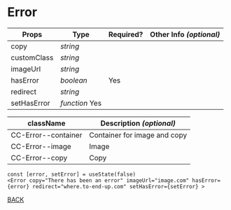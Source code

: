 # Error
| **Props** | **Type** | **Required?** | **Other Info** *(optional)* |
| -- | -- | -- | -- |
| copy | *string* | | |
| customClass | *string* | | |
| imageUrl | *string* | | |
| hasError | *boolean* | Yes | |
| redirect | *string* | | |
| setHasError | *function* Yes | |

| **className** | **Description** *(optional)* |
| -- | -- |
| CC-Error--container | Container for image and copy |
| CC-Error--image | Image |
| CC-Error--copy | Copy |
```
const [error, setError] = useState(false)
<Error copy="There has been an error" imageUrl="image.com" hasError={error} redirect="where.to-end-up.com" setHasError={setError} >
```
[BACK](../../../../README.md)